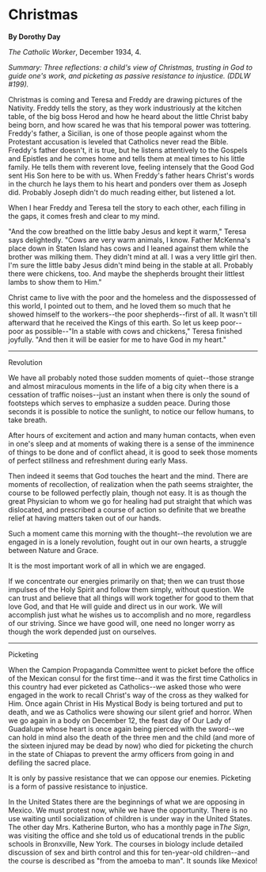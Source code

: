 Christmas
=========

**By Dorothy Day**

*The Catholic Worker*, December 1934, 4.

*Summary: Three reflections: a child's view of Christmas, trusting in
God to guide one's work, and picketing as passive resistance to
injustice. (DDLW \#199).*

Christmas is coming and Teresa and Freddy are drawing pictures of the
Nativity. Freddy tells the story, as they work industriously at the
kitchen table, of the big boss Herod and how he heard about the little
Christ baby being born, and how scared he was that his temporal power
was tottering. Freddy's father, a Sicilian, is one of those people
against whom the Protestant accusation is leveled that Catholics never
read the Bible. Freddy's father doesn't, it is true, but he listens
attentively to the Gospels and Epistles and he comes home and tells them
at meal times to his little family. He tells them with reverent love,
feeling intensely that the Good God sent His Son here to be with us.
When Freddy's father hears Christ's words in the church he lays them to
his heart and ponders over them as Joseph did. Probably Joseph didn't do
much reading either, but listened a lot.

When I hear Freddy and Teresa tell the story to each other, each filling
in the gaps, it comes fresh and clear to my mind.

"And the cow breathed on the little baby Jesus and kept it warm," Teresa
says delightedly. "Cows are very warm animals, I know. Father McKenna's
place down in Staten Island has cows and I leaned against them while the
brother was milking them. They didn't mind at all. I was a very little
girl then. I'm sure the little baby Jesus didn't mind being in the
stable at all. Probably there were chickens, too. And maybe the
shepherds brought their littlest lambs to show them to Him."

Christ came to live with the poor and the homeless and the dispossessed
of this world, I pointed out to them, and he loved them so much that he
showed himself to the workers--the poor shepherds--first of all. It
wasn't till afterward that he received the Kings of this earth. So let
us keep poor-- poor as possible--"In a stable with cows and chickens,"
Teresa finished joyfully. "And then it will be easier for me to have God
in my heart."

****

Revolution

We have all probably noted those sudden moments of quiet--those strange
and almost miraculous moments in the life of a big city when there is a
cessation of traffic noises--just an instant when there is only the
sound of footsteps which serves to emphasize a sudden peace. During
those seconds it is possible to notice the sunlight, to notice our
fellow humans, to take breath.

After hours of excitement and action and many human contacts, when even
in one's sleep and at moments of waking there is a sense of the
imminence of things to be done and of conflict ahead, it is good to seek
those moments of perfect stillness and refreshment during early Mass.

Then indeed it seems that God touches the heart and the mind. There are
moments of recollection, of realization when the path seems straighter,
the course to be followed perfectly plain, though not easy. It is as
though the great Physician to whom we go for healing had put straight
that which was dislocated, and prescribed a course of action so definite
that we breathe relief at having matters taken out of our hands.

Such a moment came this morning with the thought--the revolution we are
engaged in is a lonely revolution, fought out in our own hearts, a
struggle between Nature and Grace.

It is the most important work of all in which we are engaged.

If we concentrate our energies primarily on that; then we can trust
those impulses of the Holy Spirit and follow them simply, without
question. We can trust and believe that all things will work together
for good to them that love God, and that He will guide and direct us in
our work. We will accomplish just what he wishes us to accomplish and no
more, regardless of our striving. Since we have good will, one need no
longer worry as though the work depended just on ourselves.

****

Picketing

When the Campion Propaganda Committee went to picket before the office
of the Mexican consul for the first time--and it was the first time
Catholics in this country had ever picketed as Catholics--we asked those
who were engaged in the work to recall Christ's way of the cross as they
walked for Him. Once again Christ in His Mystical Body is being tortured
and put to death, and we as Catholics were showing our silent grief and
horror. When we go again in a body on December 12, the feast day of Our
Lady of Guadalupe whose heart is once again being pierced with the
sword--we can hold in mind also the death of the three men and the child
(and more of the sixteen injured may be dead by now) who died for
picketing the church in the state of Chiapas to prevent the army
officers from going in and defiling the sacred place.

It is only by passive resistance that we can oppose our enemies.
Picketing is a form of passive resistance to injustice.

In the United States there are the beginnings of what we are opposing in
Mexico. We must protest now, while we have the opportunity. There is no
use waiting until socialization of children is under way in the United
States. The other day Mrs. Katherine Burton, who has a monthly page
in*The Sign*, was visiting the office and she told us of educational
trends in the public schools in Bronxville, New York. The courses in
biology include detailed discussion of sex and birth control and this
for ten-year-old children--and the course is described as "from the
amoeba to man". It sounds like Mexico!
